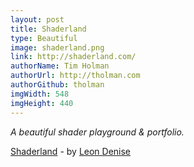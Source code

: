 ```yaml
---
layout: post
title: Shaderland
type: Beautiful
image: shaderland.png
link: http://shaderland.com/
authorName: Tim Holman
authorUrl: http://tholman.com
authorGithub: tholman
imgWidth: 548
imgHeight: 440
---
```


_A beautiful shader playground & portfolio._

[Shaderland](http://shaderland.com/) - by [Leon Denise](http://shaderland.com/)
